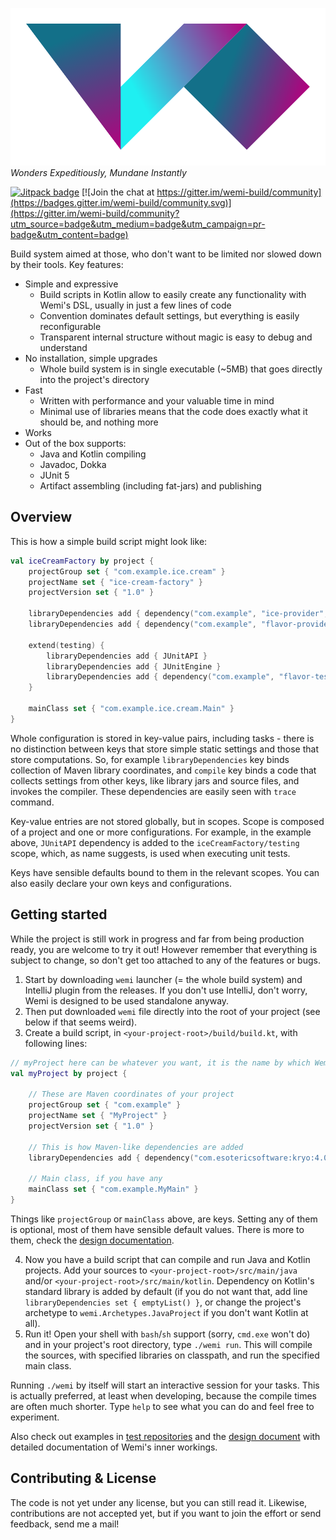 ![WEMI Build System](docs/logo_doc.svg)  
*Wonders Expeditiously, Mundane Instantly*

[![Jitpack badge](https://jitpack.io/v/Darkyenus/wemi.svg)](https://jitpack.io/#Darkyenus/wemi) [![Join the chat at https://gitter.im/wemi-build/community](https://badges.gitter.im/wemi-build/community.svg)](https://gitter.im/wemi-build/community?utm_source=badge&utm_medium=badge&utm_campaign=pr-badge&utm_content=badge)

Build system aimed at those, who don't want to be limited nor slowed down by their tools.
Key features:
- Simple and expressive
	- Build scripts in Kotlin allow to easily create any functionality with Wemi's DSL, usually in just a few lines of code
	- Convention dominates default settings, but everything is easily reconfigurable
	- Transparent internal structure without magic is easy to debug and understand
- No installation, simple upgrades
	- Whole build system is in single executable (~5MB) that goes directly into the project's directory
- Fast
	- Written with performance and your valuable time in mind
	- Minimal use of libraries means that the code does exactly what it should be, and nothing more
- Works
- Out of the box supports:
	- Java and Kotlin compiling
	- Javadoc, Dokka
	- JUnit 5
	- Artifact assembling (including fat-jars) and publishing

## Overview
This is how a simple build script might look like:
```kotlin
val iceCreamFactory by project {
    projectGroup set { "com.example.ice.cream" }
    projectName set { "ice-cream-factory" }
    projectVersion set { "1.0" }

    libraryDependencies add { dependency("com.example", "ice-provider", "2.1.1") }
    libraryDependencies add { dependency("com.example", "flavor-provider", "2.0.0") }
    
    extend(testing) {
        libraryDependencies add { JUnitAPI }
        libraryDependencies add { JUnitEngine }
        libraryDependencies add { dependency("com.example", "flavor-tester", "2.0.0") }
    }

    mainClass set { "com.example.ice.cream.Main" }
}
```
Whole configuration is stored in key-value pairs, including tasks - there is no distinction between keys that store 
simple static settings and those that store computations. So, for example `libraryDependencies` key binds collection
of Maven library coordinates, and `compile` key binds a code that collects settings from other keys, like library jars
and source files, and invokes the compiler. These dependencies are easily seen with `trace` command.

Key-value entries are not stored globally, but in scopes. Scope is composed of a project and one or more configurations.
For example, in the example above, `JUnitAPI` dependency is added to the `iceCreamFactory/testing` scope, which,
as name suggests, is used when executing unit tests.

Keys have sensible defaults bound to them in the relevant scopes. You can also easily declare your own keys and configurations.

## Getting started
While the project is still work in progress and far from being production ready,
you are welcome to try it out! However remember that everything is subject to change,
so don't get too attached to any of the features or bugs.

1. Start by downloading `wemi` launcher (= the whole build system) and IntelliJ plugin from the releases.
If you don't use IntelliJ, don't worry, Wemi is designed to be used standalone anyway.
2. Then put downloaded `wemi` file directly into the root of your project (see below if that seems weird).
3. Create a build script, in `<your-project-root>/build/build.kt`, with following lines:
```kotlin
// myProject here can be whatever you want, it is the name by which Wemi will refer to your project
val myProject by project {

	// These are Maven coordinates of your project
    projectGroup set { "com.example" }
    projectName set { "MyProject" }
    projectVersion set { "1.0" }

	// This is how Maven-like dependencies are added
    libraryDependencies add { dependency("com.esotericsoftware:kryo:4.0.1") }

	// Main class, if you have any
    mainClass set { "com.example.MyMain" }
}
```
Things like `projectGroup` or `mainClass` above, are keys. Setting any of them is optional, most of them have
sensible default values. There is more to them, check the [design documentation](docs/DESIGN.md).

4. Now you have a build script that can compile and run Java and Kotlin projects. Add your sources to 
`<your-project-root>/src/main/java` and/or `<your-project-root>/src/main/kotlin`.
Dependency on Kotlin's standard library is added by default (if you do not want that, add line 
`libraryDependencies set { emptyList() }`, or change the project's archetype to `wemi.Archetypes.JavaProject`
if you don't want Kotlin at all).
5. Run it! Open your shell with `bash`/`sh` support (sorry, `cmd.exe` won't do) and in your project's root directory, type `./wemi run`.
This will compile the sources, with specified libraries on classpath, and run the specified main class. 

Running `./wemi` by itself will start an interactive session for your tasks. This is actually preferred,
at least when developing, because the compile times are often much shorter.
Type `help` to see what you can do and feel free to experiment.

Also check out examples in [test repositories](test%20repositories) and
the [design document](docs/DESIGN.md) with detailed documentation of Wemi's inner workings.

## Contributing & License
The code is not yet under any license, but you can still read it.
Likewise, contributions are not accepted yet, but if you want to
join the effort or send feedback, send me a mail!
